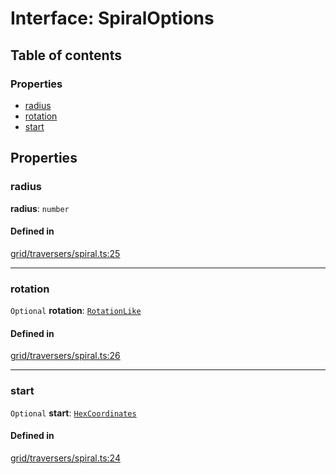 # Interface: SpiralOptions

## Table of contents

### Properties

- [radius](SpiralOptions.md#radius)
- [rotation](SpiralOptions.md#rotation)
- [start](SpiralOptions.md#start)

## Properties

### <a id="radius" name="radius"></a> radius

 **radius**: `number`

#### Defined in

[grid/traversers/spiral.ts:25](https://github.com/flauwekeul/honeycomb/blob/next/src/grid/traversers/spiral.ts#L25)

___

### <a id="rotation" name="rotation"></a> rotation

 `Optional` **rotation**: [`RotationLike`](../index.md#RotationLike)

#### Defined in

[grid/traversers/spiral.ts:26](https://github.com/flauwekeul/honeycomb/blob/next/src/grid/traversers/spiral.ts#L26)

___

### <a id="start" name="start"></a> start

 `Optional` **start**: [`HexCoordinates`](../index.md#HexCoordinates)

#### Defined in

[grid/traversers/spiral.ts:24](https://github.com/flauwekeul/honeycomb/blob/next/src/grid/traversers/spiral.ts#L24)
